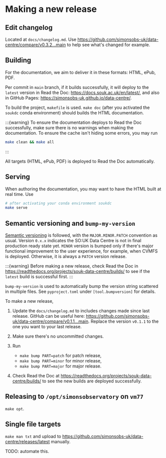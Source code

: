 # Making a new release

## Edit changelog

Located at `docs/changelog.md`. Use <https://github.com/simonsobs-uk/data-centre/compare/v0.3.2...main> to help see what's changed for example.

## Building

For the documentation, we aim to deliver it in these formats: HTML, ePub, PDF.

Per commit in `main` branch, if it builds successfully, it will deploy to the `latest` version in Read the Doc: <https://docs.souk.ac.uk/en/latest/>, and also in GitHub Pages: <https://simonsobs-uk.github.io/data-centre/>.

To build the project, `makefile` is used. `make doc` (after you activated the `soukdc` conda environment) should builds the HTML documentation.

:::{warning}
To ensure the documentation deploys to Read the Doc successfully, make sure there is no warnings when making the documentation. To ensure the cache isn't hiding some errors, you may run

```sh
make clean && make all
```
:::

All targets (HTML, ePub, PDF) is deployed to Read the Doc automatically.

## Serving

When authoring the documentation, you may want to have the HTML built at real time. Use

```sh
# after activating your conda environment soukdc
make serve
```

## Semantic versioning and `bump-my-version`

[Semantic versioning](https://semver.org) is followed, with the `MAJOR.MINOR.PATCH` convention as usual. Version `0.x.x` indicates the SO:UK Data Centre is not in final production ready state yet. `MINOR` version is bumped only if there's major functional improvement to the user experience, for example, when CVMFS is deployed. Otherwise, it is always a `PATCH` version release.

:::{warning}
Before making a new release, check Read the Doc in <https://readthedocs.org/projects/souk-data-centre/builds/> to see if the `latest` build is successful first.
:::

`bump-my-version` is used to automatically bump the version string scattered in multiple files. See `pyproject.toml` under `[tool.bumpversion]` for details.

To make a new release,

1. Update the `docs/changelog.md` to includes changes made since last release. GitHub can be useful here: <https://github.com/simonsobs-uk/data-centre/compare/v0.1.1...main>. Replace the version `v0.1.1` to the one you want to your last release.

2. Make sure there's no uncommitted changes.

3. Run

    - `make bump PART=patch` for patch release,
    - `make bump PART=minor` for minor release,
    - `make bump PART=major` for major release.

4. Check Read the Doc at <https://readthedocs.org/projects/souk-data-centre/builds/> to see the new builds are deployed successfully.

## Releasing to `/opt/simonsobservatory` on `vm77`

`make opt`.

## Single file targets

`make man txt` and upload to <https://github.com/simonsobs-uk/data-centre/releases/latest> manually.

TODO: automate this.
